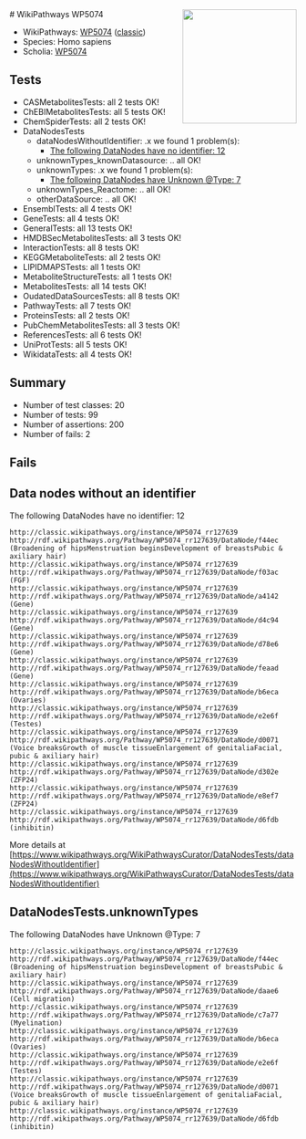 <img style="float: right; width: 200px" src="https://upload.wikimedia.org/wikipedia/commons/thumb/8/83/Wplogo_with_text_500.png/640px-Wplogo_with_text_500.png" />
# WikiPathways WP5074

* WikiPathways: [WP5074](https://wikipathways.org/pathways/WP5074) ([classic](https://classic.wikipathways.org/instance/WP5074))
* Species: Homo sapiens
* Scholia: [WP5074](https://scholia.toolforge.org/wikipathways/WP5074)
## Tests
* CASMetabolitesTests: all 2 tests OK!
* ChEBIMetabolitesTests: all 5 tests OK!
* ChemSpiderTests: all 2 tests OK!
* DataNodesTests
    * dataNodesWithoutIdentifier: .x we found 1 problem(s):
        * [The following DataNodes have no identifier: 12](#8792c492)
    * unknownTypes_knownDatasource: .. all OK!
    * unknownTypes: .x we found 1 problem(s):
        * [The following DataNodes have Unknown @Type: 7](#839973e5)
    * unknownTypes_Reactome: .. all OK!
    * otherDataSource: .. all OK!
* EnsemblTests: all 4 tests OK!
* GeneTests: all 4 tests OK!
* GeneralTests: all 13 tests OK!
* HMDBSecMetabolitesTests: all 3 tests OK!
* InteractionTests: all 8 tests OK!
* KEGGMetaboliteTests: all 2 tests OK!
* LIPIDMAPSTests: all 1 tests OK!
* MetaboliteStructureTests: all 1 tests OK!
* MetabolitesTests: all 14 tests OK!
* OudatedDataSourcesTests: all 8 tests OK!
* PathwayTests: all 7 tests OK!
* ProteinsTests: all 2 tests OK!
* PubChemMetabolitesTests: all 3 tests OK!
* ReferencesTests: all 6 tests OK!
* UniProtTests: all 5 tests OK!
* WikidataTests: all 4 tests OK!


## Summary

* Number of test classes: 20
* Number of tests: 99
* Number of assertions: 200
* Number of fails: 2

## Fails

<a name="8792c492" />

## Data nodes without an identifier

The following DataNodes have no identifier: 12
```
http://classic.wikipathways.org/instance/WP5074_rr127639 http://rdf.wikipathways.org/Pathway/WP5074_rr127639/DataNode/f44ec (Broadening of hipsMenstruation beginsDevelopment of breastsPubic & axiliary hair)
http://classic.wikipathways.org/instance/WP5074_rr127639 http://rdf.wikipathways.org/Pathway/WP5074_rr127639/DataNode/f03ac (FGF)
http://classic.wikipathways.org/instance/WP5074_rr127639 http://rdf.wikipathways.org/Pathway/WP5074_rr127639/DataNode/a4142 (Gene)
http://classic.wikipathways.org/instance/WP5074_rr127639 http://rdf.wikipathways.org/Pathway/WP5074_rr127639/DataNode/d4c94 (Gene)
http://classic.wikipathways.org/instance/WP5074_rr127639 http://rdf.wikipathways.org/Pathway/WP5074_rr127639/DataNode/d78e6 (Gene)
http://classic.wikipathways.org/instance/WP5074_rr127639 http://rdf.wikipathways.org/Pathway/WP5074_rr127639/DataNode/feaad (Gene)
http://classic.wikipathways.org/instance/WP5074_rr127639 http://rdf.wikipathways.org/Pathway/WP5074_rr127639/DataNode/b6eca (Ovaries)
http://classic.wikipathways.org/instance/WP5074_rr127639 http://rdf.wikipathways.org/Pathway/WP5074_rr127639/DataNode/e2e6f (Testes)
http://classic.wikipathways.org/instance/WP5074_rr127639 http://rdf.wikipathways.org/Pathway/WP5074_rr127639/DataNode/d0071 (Voice breaksGrowth of muscle tissueEnlargement of genitaliaFacial, pubic & axiliary hair)
http://classic.wikipathways.org/instance/WP5074_rr127639 http://rdf.wikipathways.org/Pathway/WP5074_rr127639/DataNode/d302e (ZFP24)
http://classic.wikipathways.org/instance/WP5074_rr127639 http://rdf.wikipathways.org/Pathway/WP5074_rr127639/DataNode/e8ef7 (ZFP24)
http://classic.wikipathways.org/instance/WP5074_rr127639 http://rdf.wikipathways.org/Pathway/WP5074_rr127639/DataNode/d6fdb (inhibitin)
```

More details at [https://www.wikipathways.org/WikiPathwaysCurator/DataNodesTests/dataNodesWithoutIdentifier](https://www.wikipathways.org/WikiPathwaysCurator/DataNodesTests/dataNodesWithoutIdentifier)

<a name="839973e5" />

## DataNodesTests.unknownTypes

The following DataNodes have Unknown @Type: 7
```
http://classic.wikipathways.org/instance/WP5074_rr127639 http://rdf.wikipathways.org/Pathway/WP5074_rr127639/DataNode/f44ec (Broadening of hipsMenstruation beginsDevelopment of breastsPubic & axiliary hair)
http://classic.wikipathways.org/instance/WP5074_rr127639 http://rdf.wikipathways.org/Pathway/WP5074_rr127639/DataNode/daae6 (Cell migration)
http://classic.wikipathways.org/instance/WP5074_rr127639 http://rdf.wikipathways.org/Pathway/WP5074_rr127639/DataNode/c7a77 (Myelination)
http://classic.wikipathways.org/instance/WP5074_rr127639 http://rdf.wikipathways.org/Pathway/WP5074_rr127639/DataNode/b6eca (Ovaries)
http://classic.wikipathways.org/instance/WP5074_rr127639 http://rdf.wikipathways.org/Pathway/WP5074_rr127639/DataNode/e2e6f (Testes)
http://classic.wikipathways.org/instance/WP5074_rr127639 http://rdf.wikipathways.org/Pathway/WP5074_rr127639/DataNode/d0071 (Voice breaksGrowth of muscle tissueEnlargement of genitaliaFacial, pubic & axiliary hair)
http://classic.wikipathways.org/instance/WP5074_rr127639 http://rdf.wikipathways.org/Pathway/WP5074_rr127639/DataNode/d6fdb (inhibitin)
```

